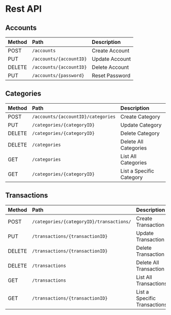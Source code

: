 
# Rest API

## Accounts

| Method | Path                   | Description             |
|:-------|:-----------------------|:------------------------|
| POST   | `/accounts`            | Create Account       |
| PUT    | `/accounts/{accountID}` | Update Account       |
| DELETE | `/accounts/{accountID}` | Delete Account       |
| PUT    | `/accounts/{password}`  | Reset Password       |



## Categories
| Method | Path                   | Description             |
|:-------|:-----------------------|:------------------------|
| POST   | `/accounts/{accountID}/categories`          | Create Category       |
| PUT    | `/categories/{categoryID}`| Update Category       |
| DELETE | `/categories/{categoryID}` | Delete Category       |
| DELETE | `/categories` | Delete All Categories       |
| GET    | `/categories`  | List All Categories       |
| GET    | `/categories/{categoryID}`  | List a Specific Category       |

## Transactions
| Method | Path                   | Description             |
|:-------|:-----------------------|:------------------------|
| POST   | `/categories/{categoryID}/transactions/`          | Create Transaction       |
| PUT    | `/transactions/{transactionID}`| Update Transaction       |
| DELETE | `/transactions/{transactionID}` | Delete Transaction       |
| DELETE | `/transactions` | Delete All Transaction       |
| GET    | `/transactions`  | List All Transactions       |
| GET    | `/transactions/{transactionID}`  | List a Specific Transactions       |

